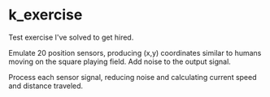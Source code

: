 # k_exercise
Test exercise I've solved to get hired.

Emulate 20 position sensors, producing (x,y) coordinates similar to humans moving on the square playing field. Add noise to the output signal.

Process each sensor signal, reducing noise and calculating current speed and distance traveled.
